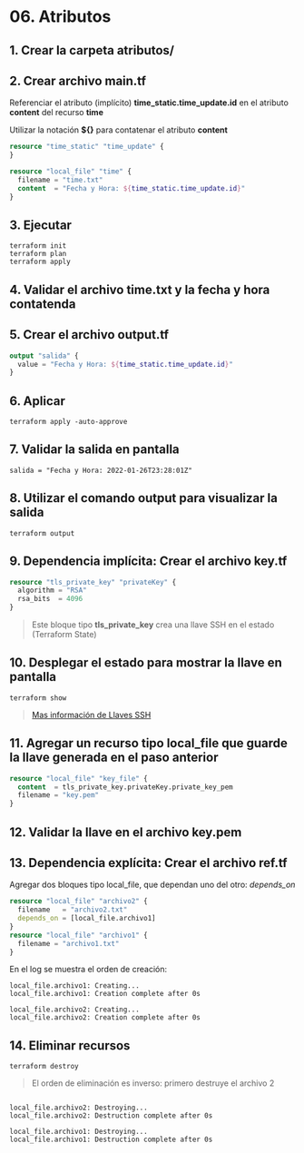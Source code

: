 # 06. Atributos <!-- omit in TOC -->

## 1. Crear la carpeta atributos/

## 2. Crear archivo main.tf

Referenciar el atributo (implícito) **time_static.time_update.id** en el atributo **content** del recurso **time**

Utilizar la notación **${}** para contatenar el atributo **content**

```tf
resource "time_static" "time_update" {
}

resource "local_file" "time" {
  filename = "time.txt"
  content  = "Fecha y Hora: ${time_static.time_update.id}"
}
```

## 3. Ejecutar
```vim
terraform init
terraform plan
terraform apply
```

## 4. Validar el archivo time.txt y la fecha y hora contatenda

## 5. Crear el archivo output.tf
```tf
output "salida" {
  value = "Fecha y Hora: ${time_static.time_update.id}"
}
```
## 6. Aplicar
```vim
terraform apply -auto-approve
```

## 7. Validar la salida en pantalla
```vim
salida = "Fecha y Hora: 2022-01-26T23:28:01Z"
```

## 8. Utilizar el comando **output** para visualizar la salida
```vim
terraform output
```

## 9. Dependencia implícita: Crear el archivo key.tf

```tf
resource "tls_private_key" "privateKey" {
  algorithm = "RSA"
  rsa_bits  = 4096
}
```

> Este bloque tipo **tls_private_key** crea una llave SSH en el estado (Terraform State)

## 10. Desplegar el estado para mostrar la llave en pantalla

```vim
terraform show
```
> [Mas información de Llaves SSH](https://registry.terraform.io/providers/hashicorp/tls/latest/docs/resources/private_key)


## 11. Agregar un recurso tipo local_file que guarde la llave generada en el paso anterior
```tf
resource "local_file" "key_file" {
  content  = tls_private_key.privateKey.private_key_pem
  filename = "key.pem"
}
```

## 12. Validar la llave en el archivo key.pem


## 13. Dependencia explícita: Crear el archivo ref.tf

Agregar dos bloques tipo local_file, que dependan uno del otro: *depends_on*

```tf
resource "local_file" "archivo2" {
  filename   = "archivo2.txt"
  depends_on = [local_file.archivo1]
}
resource "local_file" "archivo1" {
  filename = "archivo1.txt"
}
```

En el log se muestra el orden de creación:

```vim
local_file.archivo1: Creating...
local_file.archivo1: Creation complete after 0s

local_file.archivo2: Creating...
local_file.archivo2: Creation complete after 0s
```

## 14. Eliminar recursos

```vim
terraform destroy
```

> El orden de eliminación es inverso: primero destruye el archivo 2

```vim

local_file.archivo2: Destroying...
local_file.archivo2: Destruction complete after 0s

local_file.archivo1: Destroying...
local_file.archivo1: Destruction complete after 0s
```

